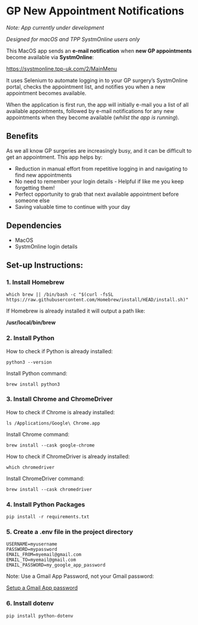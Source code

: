 # GP New Appointment Notifications

_Note: App currently under development_

_Designed for macOS and TPP SystmOnline users only_

This MacOS app sends an **e-mail notification** when **new GP appointments** become available via **SystmOnline**:

https://systmonline.tpp-uk.com/2/MainMenu

It uses Selenium to automate logging in to your GP surgery’s SystmOnline portal, checks the appointment list, and notifies you when a new appointment becomes available.

When the application is first run, the app will initially e-mail you a list of all available appointments, followed by e-mail notifications for any new appointments when they become available (_whilst the app is running_).

## Benefits
As we all know GP surgeries are increasingly busy, and it can be difficult to get an appointment. This app helps by:
- Reduction in manual effort from repetitive logging in and navigating to find new appointments
- No need to remember your login details - Helpful if like me you keep forgetting them!
- Perfect opportunity to grab that next available appointment before someone else
- Saving valuable time to continue with your day


## Dependencies
- MacOS
- SystmOnline login details


## Set-up Instructions:

### 1. Install Homebrew
`which brew || /bin/bash -c "$(curl -fsSL https://raw.githubusercontent.com/Homebrew/install/HEAD/install.sh)"`

If Homebrew is already installed it will output a path like:

**/usr/local/bin/brew**

### 2. Install Python
How to check if Python is already installed: 

`python3 --version`

Install Python command:

`brew install python3`

### 3. Install Chrome and ChromeDriver
How to check if Chrome is already installed: 

`ls /Applications/Google\ Chrome.app`

Install Chrome command:

`brew install --cask google-chrome`

How to check if ChromeDriver is already installed: 

`which chromedriver`

Install ChromeDriver command:

`brew install --cask chromedriver`

### 4. Install Python Packages
`pip install -r requirements.txt`

### 5. Create a .env file in the project directory

```
USERNAME=myusername
PASSWORD=mypassword
EMAIL_FROM=myemail@gmail.com
EMAIL_TO=myemail@gmail.com
EMAIL_PASSWORD=my_google_app_password
```

Note: Use a Gmail App Password, not your Gmail password:

[Setup a Gmail App password](https://myaccount.google.com/apppasswords?pli=1&rapt=AEjHL4OTQNPYQgK_TJG1WYmBJ9wLe7CicYCs3AflM7ew7Ft9ttIbiV5Ute5lvWbxsy_8Iwo2Bq7DbrmFh3sZj4xY4jg5RaGhkEEygwHyFV4Ry_V8_atz5mI)

### 6. Install dotenv
`pip install python-dotenv`